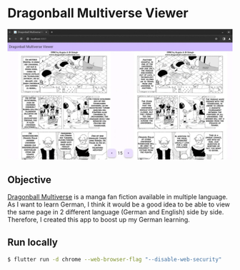 # Dragonball Multiverse Viewer

![](sample.png)

## Objective

[Dragonball Multiverse](https://www.dragonball-multiverse.com) is a manga fan fiction available in multiple language. As I want to learn German, I think it would be a good idea to be able to view the same page in 2 different language (German and English) side by side. Therefore, I created this app to boost up my German learning.

## Run locally

```bash
$ flutter run -d chrome --web-browser-flag "--disable-web-security"
```

